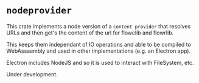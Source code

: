 # `nodeprovider`
This crate implements a node version of a `content provider` that resolves URLs and 
then get's the content of the url for flowclib and flowrlib.
 
This keeps them independant of IO operations and able to be compiled to WebAssaembly 
and used in other implementations (e.g. an Electron app).

Electron includes NodeJS and so it is used to interact with FileSystem, etc.

Under development.